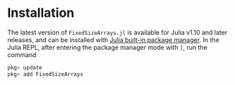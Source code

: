 # Installation

The latest version of `FixedSizeArrays.jl` is available for Julia v1.10 and later releases, and can be installed with [Julia built-in package manager](https://julialang.github.io/Pkg.jl/stable/).
In the Julia REPL, after entering the package manager mode with `]`, run the command

```julia
pkg> update
pkg> add FixedSizeArrays
```
